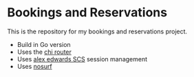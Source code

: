 # Bookings and Reservations

This is the repository for my bookings and reservations project.

- Build in Go version
- Uses the [chi router](https://github.com/go-chi/chi)
- Uses [alex edwards SCS](https://github.com/alexedwards/scs) session management
- Uses [nosurf](https://github.com/justinas/nosurf)